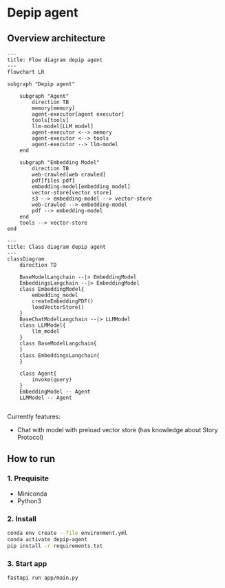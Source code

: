 # Depip agent

## Overview architecture  
```mermaid
---
title: Flow diagram depip agent
---
flowchart LR

subgraph "Depip agent"

    subgraph "Agent"
        direction TB
        memory[memory]
        agent-executor[agent executor]
        tools[tools]
        llm-model[LLM model]
        agent-executor <--> memory
        agent-executor <--> tools
        agent-executor --> llm-model
    end

    subgraph "Embedding Model" 
        direction TB
        web-crawled[web crawled]
        pdf[files pdf]
        embedding-model[embedding model]
        vector-store[vector store]
        s3 --> embedding-model --> vector-store
        web-crawled --> embedding-model
        pdf --> embedding-model
    end  
    tools --> vector-store
end
```  
```mermaid
---
title: Class diagram depip agent
---
classDiagram
    direction TD
   
    BaseModelLangchain --|> EmbeddingModel
    EmbeddingsLangchain --|> EmbeddingModel
    class EmbeddingModel{
        embedding_model
        createEmbeddingPDF()
        loadVectorStore()
    }
    BaseChatModelLangchain --|> LLMModel
    class LLMModel{
        llm_model
    }
    class BaseModelLangchain{
    }
    class EmbeddingsLangchain{
    }
    
    class Agent{
        invoke(query)
    }
    EmbeddingModel -- Agent
    LLMModel -- Agent


```

Currently features:
- Chat with model with preload vector store (has knowledge about Story Protocol)

## How to run
### 1. Prequisite
- Miniconda
- Python3
### 2. Install
```sh
conda env create --file environment.yml          
conda activate depip-agent
pip install -r requirements.txt  
```
### 3. Start app
```sh
fastapi run app/main.py
```